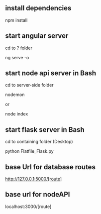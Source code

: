 ## install dependencies
npm install

## start angular server
cd to ? folder

ng serve -o

## start node api server in Bash
cd to server-side folder

nodemon

or

node index

## start flask server in Bash

cd to containing folder (Desktop)

python Flatfile_Flask.py

## base Url for database routes

http://127.0.0.1:5000/[route]

## base url for nodeAPI

localhost:3000/[route]